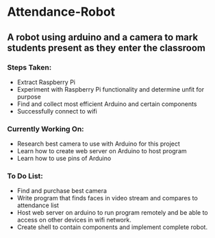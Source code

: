 # Attendance-Robot
## A robot using arduino and a camera to mark students present as they enter the classroom

### Steps Taken:
* Extract Raspberry Pi
* Experiment with Raspberry Pi functionality and determine unfit for purpose
* Find and collect most efficient Arduino and certain components
* Successfully connect to wifi

### Currently Working On:
* Research best camera to use with Arduino for this project
* Learn how to create web server on Arduino to host program
* Learn how to use pins of Arduino

### To Do List:
* Find and purchase best camera
* Write program that finds faces in video stream and compares to attendance list
* Host web server on arduino to run program remotely and be able to access on other devices in wifi network.
* Create shell to contain components and implement complete robot.
